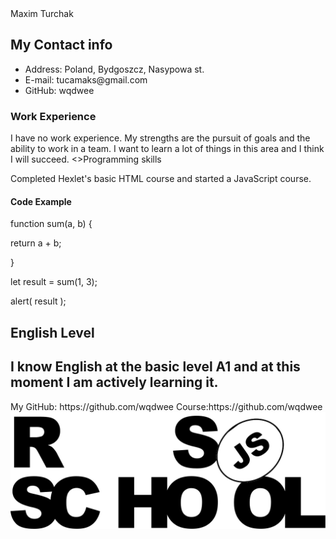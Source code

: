 <!DOCTYPE html>
<html lang='en'>
<head>
  <meta charset="utf-8">
  <title>cv</title>
  Maxim Turchak
</head>
<main>
    <h2>My Contact info</h2>
        <ul>
            <li>Address: Poland, Bydgoszcz, Nasypowa st.</li>
            <li>E-mail: tucamaks@gmail.com</li>
            <li>GitHub: wqdwee</li>
        </ul>
    <h3>Work Experience</h3>
<p>I have no work experience. My strengths are the pursuit of goals and the ability to work in a team. I want to learn a lot of things in this area and I think I will succeed.
<>Programming skills</p>
<p>Completed Hexlet's basic HTML course and started a JavaScript course.</p>
    <h4>Code Example</h4>
        <p>function sum(a, b) {<p>
        <p>  return a + b;<p>
        <p>}<p>
        <p><p>
        <p>let result = sum(1, 3);<p>
        <p>alert( result );<p>
<h2>English Level<h2>
I know English at the basic level A1 and at this moment I am actively learning it.
</main>
<footer>
My GitHub: https://github.com/wqdwee
Course:https://github.com/wqdwee
<img class='svg' src='rs_school_js.svg' alt="логотип rss">
</footer>